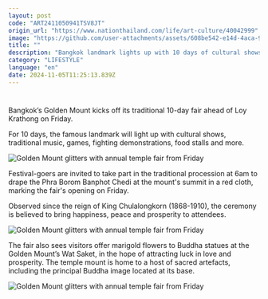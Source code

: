 ```yaml
---
layout: post
code: "ART2411050941TSV8JT"
origin_url: "https://www.nationthailand.com/life/art-culture/40042999"
image: "https://github.com/user-attachments/assets/608be542-e14d-4aca-9f02-1ba7523fb802"
title: ""
description: "Bangkok landmark lights up with 10 days of cultural shows, music, games, food stalls and more"
category: "LIFESTYLE"
language: "en"
date: 2024-11-05T11:25:13.839Z
---
```


# 









Bangkok’s Golden Mount kicks off its traditional 10-day fair ahead of Loy Krathong on Friday.

For 10 days, the famous landmark will light up with cultural shows, traditional music, games, fighting demonstrations, food stalls and more.

  ![Golden Mount glitters with annual temple fair from Friday](https://github.com/user-attachments/assets/ab815912-c17a-4ca5-a15c-42efb89cd493)

Festival-goers are invited to take part in the traditional procession at 6am to drape the Phra Borom Banphot Chedi at the mount's summit in a red cloth, marking the fair's opening on Friday.

Observed since the reign of King Chulalongkorn (1868-1910), the ceremony is believed to bring happiness, peace and prosperity to attendees.

  ![Golden Mount glitters with annual temple fair from Friday](https://github.com/user-attachments/assets/c7f465a9-20ac-4282-ad63-83a67feafa45)

The fair also sees visitors offer marigold flowers to Buddha statues at the Golden Mount’s Wat Saket, in the hope of attracting luck in love and prosperity. The temple mount is home to a host of sacred artefacts, including the principal Buddha image located at its base.

  ![Golden Mount glitters with annual temple fair from Friday](https://github.com/user-attachments/assets/462a6b38-951f-45d1-b3ae-2ce3c764ea8d)

